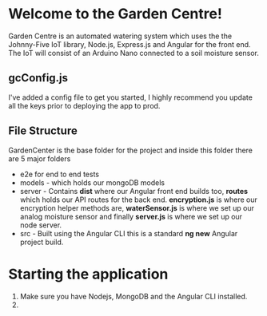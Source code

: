 # Welcome to the Garden Centre!

Garden Centre is an automated watering system which uses the the Johnny-Five IoT library, Node.js, Express.js and Angular for the front end. The IoT will consist of an Arduino Nano connected to a soil moisture sensor.

## gcConfig.js
I've added a config file to get you started, I highly recommend you update all the keys prior to deploying the app to prod. 

## File Structure
GardenCenter is the base folder for the project and inside this folder there are 5 major folders
- e2e for end to end tests
- models - which holds our mongoDB models
- server - Contains **dist** where our Angular front end builds too, **routes** which holds our API routes for the back end. **encryption.js** is where our encryption helper methods are, **waterSensor.js** is where we set up our analog moisture sensor and finally **server.js** is where we set up our node server.
- src - Built using the Angular CLI this is a standard **ng new** Angular project build.


# Starting the application
1. Make sure you have Nodejs, MongoDB and the Angular CLI installed.
2. 